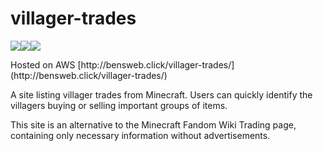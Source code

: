 # villager-trades

<img src="https://img.shields.io/badge/React-20232A?style=for-the-badge&logo=react&logoColor=61DAFB"/><img src="https://img.shields.io/badge/Bootstrap-563D7C?style=for-the-badge&logo=bootstrap&logoColor=white"/><img src="https://img.shields.io/badge/CSS3-1572B6?style=for-the-badge&logo=css3&logoColor=white"/><br>

<p>
Hosted on AWS [http://bensweb.click/villager-trades/](http://bensweb.click/villager-trades/)
</p>
A site listing villager trades from Minecraft. Users can quickly identify the villagers buying or selling important groups of items.
<p>
This site is an alternative to the Minecraft Fandom Wiki Trading page, containing only necessary information without advertisements.
</p>
